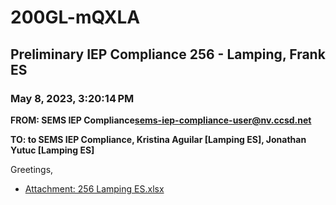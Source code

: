 # 200GL-mQXLA
## Preliminary IEP Compliance 256 - Lamping, Frank ES
### May 8, 2023, 3:20:14 PM
**FROM: SEMS IEP Compliance<sems-iep-compliance-user@nv.ccsd.net>**

**TO: to SEMS IEP Compliance, Kristina Aguilar [Lamping ES], Jonathan Yutuc [Lamping ES]**


Greetings, 





* [Attachment: 256 Lamping ES.xlsx](200GL-mQXLA-attachment-1.xlsx)
